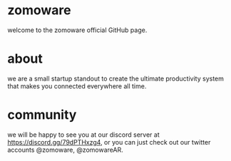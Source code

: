# zomoware

welcome to the zomoware official GitHub page.


# about

we are a small startup standout to create the ultimate productivity system that makes
you connected everywhere all time.


# community

we will be happy to see you at our discord server at https://discord.gg/79dPTHxzg4,
or you can just check out our twitter accounts @zomoware, @zomowareAR.
